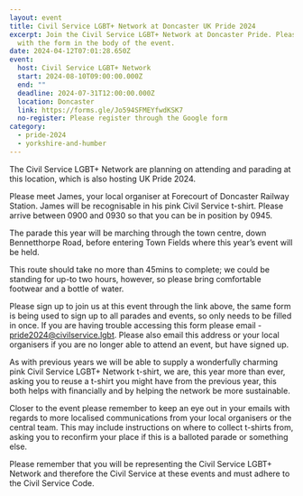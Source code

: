 ```yaml
---
layout: event
title: Civil Service LGBT+ Network at Doncaster UK Pride 2024
excerpt: Join the Civil Service LGBT+ Network at Doncaster Pride. Please sign up
  with the form in the body of the event.
date: 2024-04-12T07:01:28.650Z
event:
  host: Civil Service LGBT+ Network
  start: 2024-08-10T09:00:00.000Z
  end: ""
  deadline: 2024-07-31T12:00:00.000Z
  location: Doncaster
  link: https://forms.gle/Jo594SFMEYfwdKSK7
  no-register: Please register through the Google form
category:
  - pride-2024
  - yorkshire-and-humber
---
```

The Civil Service LGBT+ Network are planning on attending and parading at this location, which is also hosting UK Pride 2024.

P﻿lease meet James, your local organiser at Forecourt of Doncaster Railway Station. James will be recognisable in his pink Civil Service t-shirt. Please arrive between 0900 and 0930 so that you can be in position by 0945.

The parade this year will be marching through the town centre, down Bennetthorpe Road, before entering Town Fields where this year’s event will be held. 

This route should take no more than 45mins to complete; we could be standing for up-to two hours, however, so please bring comfortable footwear and a bottle of water.

Please sign up to join us at this event through the link above, the same form is being used to sign up to all parades and events, so only needs to be filled in once. If you are having trouble accessing this form please email - [pride2024@civilservice.lgbt](mailto:pride2024@civilservice.lgbt). Please also email this address or your local organisers if you are no longer able to attend an event, but have signed up.

As with previous years we will be able to supply a wonderfully charming pink Civil Service LGBT+ Network t-shirt, we are, this year more than ever, asking you to reuse a t-shirt you might have from the previous year, this both helps with financially and by helping the network be more sustainable. 

Closer to the event please remember to keep an eye out in your emails with regards to more localised communications from your local organisers or the central team. This may include instructions on where to collect t-shirts from, asking you to reconfirm your place if this is a balloted parade or something else.

Please remember that you will be representing the Civil Service LGBT+ Network and therefore the Civil Service at these events and must adhere to the Civil Service Code.